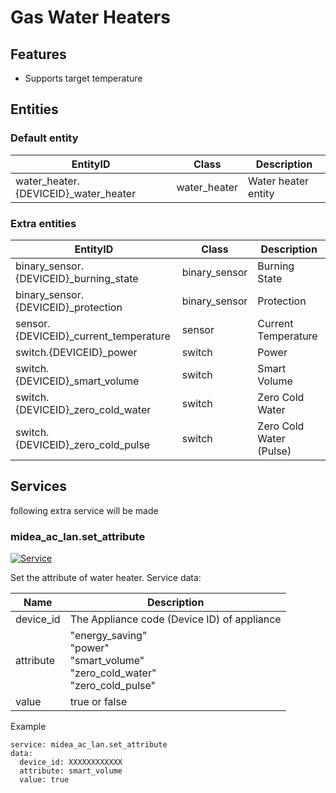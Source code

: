 # Gas Water Heaters
## Features
- Supports target temperature

## Entities
### Default entity
EntityID | Class | Description
--- | --- | ---
water_heater.{DEVICEID}_water_heater | water_heater | Water heater entity

### Extra entities

EntityID | Class | Description
--- | --- | ---
binary_sensor.{DEVICEID}_burning_state | binary_sensor | Burning State
binary_sensor.{DEVICEID}_protection | binary_sensor | Protection
sensor.{DEVICEID}_current_temperature | sensor | Current Temperature
switch.{DEVICEID}_power | switch | Power
switch.{DEVICEID}_smart_volume | switch | Smart Volume
switch.{DEVICEID}_zero_cold_water | switch | Zero Cold Water
switch.{DEVICEID}_zero_cold_pulse | switch | Zero Cold Water (Pulse)

## Services
following extra service will be made

### midea_ac_lan.set_attribute

[![Service](https://my.home-assistant.io/badges/developer_call_service.svg)](https://my.home-assistant.io/redirect/developer_call_service/?service=midea_ac_lan.set_attribute)

Set the attribute of water heater. Service data:

Name | Description
--- | ---
device_id | The Appliance code (Device ID) of appliance
attribute | "energy_saving"<br/>"power"<br />"smart_volume"<br/>"zero_cold_water"<br/>"zero_cold_pulse"
value | true or false

Example
```
service: midea_ac_lan.set_attribute
data:
  device_id: XXXXXXXXXXXX
  attribute: smart_volume
  value: true
```